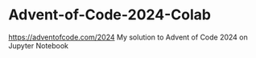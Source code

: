 # Advent-of-Code-2024-Colab
https://adventofcode.com/2024
My solution to Advent of Code 2024 on Jupyter Notebook
